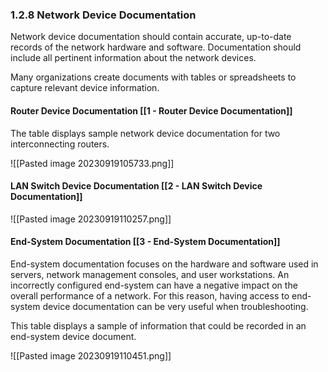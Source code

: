### 1.2.8 Network Device Documentation

Network device documentation should contain accurate, up-to-date records of the network hardware and software. Documentation should include all pertinent information about the network devices.

Many organizations create documents with tables or spreadsheets to capture relevant device information.

#### Router Device Documentation [[1 - Router Device Documentation]]

The table displays sample network device documentation for two interconnecting routers.

![[Pasted image 20230919105733.png]]

#### LAN Switch Device Documentation [[2 - LAN Switch Device Documentation]]

![[Pasted image 20230919110257.png]]

#### End-System Documentation [[3 - End-System Documentation]]

End-system documentation focuses on the hardware and software used in servers, network management consoles, and user workstations. An incorrectly configured end-system can have a negative impact on the overall performance of a network. For this reason, having access to end-system device documentation can be very useful when troubleshooting.

This table displays a sample of information that could be recorded in an end-system device document.

![[Pasted image 20230919110451.png]]

